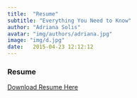 ```yaml
---
title:  "Resume"
subtitle: "Everything You Need to Know"
author: "Adriana Solis"
avatar: "img/authors/adriana.jpg"
image: "img/d.jpg"
date:   2015-04-23 12:12:12
---
```


### Resume

[Download Resume Here](https://github.com/solisa986/Jekyll_modern-blog/resume/Adriana-Solis-resume.pdf)

